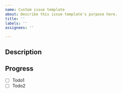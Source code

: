```yaml
---
name: Custom issue template
about: Describe this issue template's purpose here.
title: ''
labels: ''
assignees: ''

---
```


## Description

<!-- 작업하실 내용에 대해 간단히 요약해주세요 :) -->

## Progress

<!-- 작업 과정을 Todo형태로 작성해주세요 :) -->

- [ ] Todo1
- [ ] Todo2
